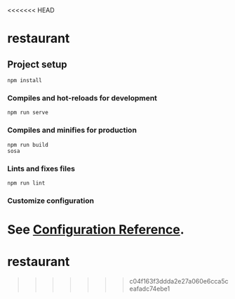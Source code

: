 <<<<<<< HEAD
# restaurant

## Project setup
```
npm install
```

### Compiles and hot-reloads for development
```
npm run serve
```

### Compiles and minifies for production
```
npm run build
sosa
```



### Lints and fixes files
```
npm run lint
```

### Customize configuration
See [Configuration Reference](https://cli.vuejs.org/config/).
=======
# restaurant
>>>>>>> c04f163f3ddda2e27a060e6cca5ceafadc74ebe1
